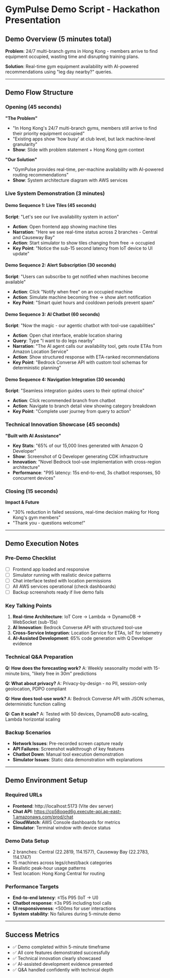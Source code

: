 # GymPulse Demo Script - Hackathon Presentation

## Demo Overview (5 minutes total)
**Problem**: 24/7 multi-branch gyms in Hong Kong - members arrive to find equipment occupied, wasting time and disrupting training plans.

**Solution**: Real-time gym equipment availability with AI-powered recommendations using "leg day nearby?" queries.

---

## Demo Flow Structure

### Opening (45 seconds)
**"The Problem"**
- "In Hong Kong's 24/7 multi-branch gyms, members still arrive to find their priority equipment occupied"
- "Existing apps show 'how busy' at club level, but lack machine-level granularity"
- **Show**: Slide with problem statement + Hong Kong gym context

**"Our Solution"** 
- "GymPulse provides real-time, per-machine availability with AI-powered routing recommendations"
- **Show**: System architecture diagram with AWS services

### Live System Demonstration (3 minutes)

#### Demo Sequence 1: Live Tiles (45 seconds)
**Script**: "Let's see our live availability system in action"
- **Action**: Open frontend app showing machine tiles
- **Narration**: "Here we see real-time status across 2 branches - Central and Causeway Bay"
- **Action**: Start simulator to show tiles changing from free → occupied
- **Key Point**: "Notice the sub-15 second latency from IoT device to UI update"

#### Demo Sequence 2: Alert Subscription (30 seconds)
**Script**: "Users can subscribe to get notified when machines become available"
- **Action**: Click "Notify when free" on an occupied machine
- **Action**: Simulate machine becoming free → show alert notification
- **Key Point**: "Smart quiet hours and cooldown periods prevent spam"

#### Demo Sequence 3: AI Chatbot (60 seconds)
**Script**: "Now the magic - our agentic chatbot with tool-use capabilities"
- **Action**: Open chat interface, enable location sharing
- **Query**: Type "I want to do legs nearby"
- **Narration**: "The AI agent calls our availability tool, gets route ETAs from Amazon Location Service"
- **Action**: Show structured response with ETA-ranked recommendations
- **Key Point**: "Bedrock Converse API with custom tool schemas for deterministic planning"

#### Demo Sequence 4: Navigation Integration (30 seconds)
**Script**: "Seamless integration guides users to their optimal choice"
- **Action**: Click recommended branch from chatbot
- **Action**: Navigate to branch detail view showing category breakdown
- **Key Point**: "Complete user journey from query to action"

### Technical Innovation Showcase (45 seconds)
**"Built with AI Assistance"**
- **Key Stats**: "65% of our 15,000 lines generated with Amazon Q Developer"
- **Show**: Screenshot of Q Developer generating CDK infrastructure
- **Innovation**: "Novel Bedrock tool-use implementation with cross-region architecture"
- **Performance**: "P95 latency: 15s end-to-end, 3s chatbot responses, 50 concurrent devices"

### Closing (15 seconds)
**Impact & Future**
- "30% reduction in failed sessions, real-time decision making for Hong Kong's gym members"
- "Thank you - questions welcome!"

---

## Demo Execution Notes

### Pre-Demo Checklist
- [ ] Frontend app loaded and responsive
- [ ] Simulator running with realistic device patterns
- [ ] Chat interface tested with location permissions
- [ ] All AWS services operational (check dashboards)
- [ ] Backup screenshots ready if live demo fails

### Key Talking Points
1. **Real-time Architecture**: IoT Core → Lambda → DynamoDB → WebSocket (sub-15s)
2. **AI Innovation**: Bedrock Converse API with structured tool-use
3. **Cross-Service Integration**: Location Service for ETAs, IoT for telemetry
4. **AI-Assisted Development**: 65% code generation with Q Developer evidence

### Technical Q&A Preparation
**Q: How does the forecasting work?**
A: Weekly seasonality model with 15-minute bins, "likely free in 30m" predictions

**Q: What about privacy?**
A: Privacy-by-design - no PII, session-only geolocation, PDPO compliant

**Q: How does tool-use work?**
A: Bedrock Converse API with JSON schemas, deterministic function calling

**Q: Can it scale?**
A: Tested with 50 devices, DynamoDB auto-scaling, Lambda horizontal scaling

### Backup Scenarios
- **Network Issues**: Pre-recorded screen capture ready
- **API Failures**: Screenshot walkthrough of key features  
- **Chatbot Down**: Manual tool execution demonstration
- **Simulator Issues**: Static data demonstration with explanations

---

## Demo Environment Setup

### Required URLs
- **Frontend**: http://localhost:5173 (Vite dev server)
- **Chat API**: https://cp58oqed6g.execute-api.ap-east-1.amazonaws.com/prod/chat
- **CloudWatch**: AWS Console dashboards for metrics
- **Simulator**: Terminal window with device status

### Demo Data Setup
- 2 branches: Central (22.2819, 114.1577), Causeway Bay (22.2783, 114.1747)
- 15 machines across legs/chest/back categories
- Realistic peak-hour usage patterns
- Test location: Hong Kong Central for routing

### Performance Targets
- **End-to-end latency**: ≤15s P95 (IoT → UI)
- **Chatbot response**: ≤3s P95 including tool calls
- **UI responsiveness**: <500ms for user interactions
- **System stability**: No failures during 5-minute demo

---

## Success Metrics
- ✅ Demo completed within 5-minute timeframe
- ✅ All core features demonstrated successfully  
- ✅ Technical innovation clearly showcased
- ✅ AI-assisted development evidence presented
- ✅ Q&A handled confidently with technical depth